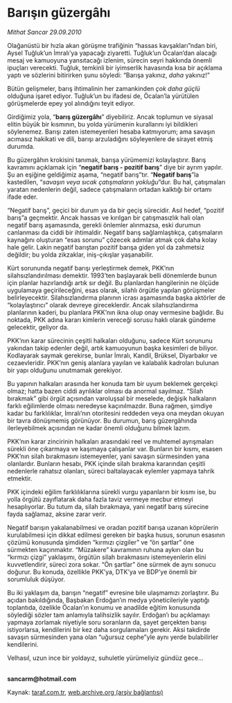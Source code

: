 # Barışın güzergâhı

*Mithat Sancar 29.09.2010*

<div class="yazi"><p>Olağanüstü bir hızla akan görüşme trafiğinin “hassas kavşakları”ndan biri, Aysel Tuğluk’un İmralı’ya yapacağı ziyaretti. Tuğluk’un Öcalan’dan alacağı mesaj ve kamuoyuna yansıtacağı izlenim, sürecin seyri hakkında önemli ipuçları verecekti. Tuğluk, temkinli bir iyimserlik havasında kısa bir açıklama yaptı ve sözlerini bitirirken şunu söyledi: “Barışa yakınız, <i>daha</i> yakınız!”</p>
<p>Bütün gelişmeler, barış ihtimalinin her zamankinden <i>çok daha güçlü</i> olduğuna işaret ediyor. Tuğluk’un bu ifadesi de, Öcalan’la yürütülen görüşmelerde epey yol alındığını teyit ediyor.</p>
<p>Girdiğimiz yola, “<b>barış güzergâhı</b>” diyebiliriz. Ancak toplumun ve siyasal elitin büyük bir kısmının, bu yolda yürümenin kurallarını iyi bildikleri söylenemez. Barışı zaten istemeyenleri hesaba katmıyorum; ama savaşın acımasız hakikati ve dili, barışı arzuladığını söyleyenlere de sirayet etmiş durumda. </p>
<p>Bu güzergâhın krokisini tanımak, barışa yürümemizi kolaylaştırır. Barış kavramını açıklamak için “<b>negatif barış - pozitif barış</b>” diye bir ayrım yapılır. Şu an eşiğine geldiğimiz aşama, “negatif barış”tır. “<b>Negatif barış</b>”la kastedilen, “<i>savaşın veya sıcak çatışmaların yokluğu</i>”dur. Bu hal, çatışmaları yaratan nedenlerin değil, sadece çatışmaların ortadan kalktığı bir ortamı ifade eder. </p>
<p>“Negatif barış”, geçici bir durum ya da bir geçiş sürecidir. Asıl hedef, “pozitif barış”a geçmektir. Ancak hassas ve kırılgan bir çatışmasızlık hali olan negatif barış aşamasında, gerekli önlemler alınmazsa, eski durumun canlanması da ciddi bir ihtimaldir. Negatif barış sağlamlaştıkça, çatışmaların kaynağını oluşturan “esas sorunu” çözecek adımlar atmak çok daha kolay hale gelir. Lakin negatif barıştan pozitif barışa giden yol da zahmetsiz değildir; bu yolda zikzaklar, iniş-çıkışlar yaşanabilir. </p>
<p>Kürt sorununda negatif barışı yerleştirmek demek, PKK’nın silahsızlandırılması demektir. 1993’ten başlayarak belli dönemlerde bunun için planlar hazırlandığı artık sır değil. Bu planlardan hangilerinin ne ölçüde uygulamaya geçirileceğini, esas olarak, silahlı örgütle yapılan görüşmeler belirleyecektir. Silahsızlandırma planının icrası aşamasında başka aktörler de “kolaylaştırıcı” olarak devreye gireceklerdir. Ancak silahsızlandırma planlarının kaderi, bu planlara PKK’nın ikna olup onay vermesine bağlıdır. Bu noktada, PKK adına kararı kimlerin vereceği sorusu haklı olarak gündeme gelecektir, geliyor da. </p>
<p>PKK’nın karar sürecinin çeşitli halkaları olduğunu, sadece Kürt sorununu yakından takip edenler değil, artık kamuoyunun başka kesimleri de biliyor. Kodlayarak saymak gerekirse, bunlar İmralı, Kandil, Brüksel, Diyarbakır ve cezaevleridir. PKK’nın geniş alanlara yayılan ve kalabalık kadroları bulunan bir yapı olduğunu unutmamak gerekiyor. </p>
<p>Bu yapının halkaları arasında her konuda tam bir uyum beklemek gerçekçi olmaz; hatta bazen ciddi ayrılıklar olması da anormal sayılmaz. “Silah bırakmak” gibi örgüt açısından varoluşsal bir meselede, değişik halkaların farklı eğilimlerde olması neredeyse kaçınılmazdır. Buna rağmen, şimdiye kadar bu farklılıklar, İmralı’nın otoritesini reddeden veya ona meydan okuyan bir tavra dönüşmemiş görünüyor. Bu durumun, barış güzergâhında ilerleyebilmek açısından ne kadar önemli olduğunu bilmek lazım. </p>
<p>PKK’nın karar zincirinin halkaları arasındaki reel ve muhtemel ayrışmaları sürekli öne çıkarmaya ve kaşımaya çalışanlar var. Bunların bir kısmı, esasen PKK’nın silah bırakmasını istemeyenler, yani savaşın sürmesinden yana olanlardır. Bunların hesabı, PKK içinde silah bırakma kararından çeşitli nedenlerle rahatsız olanları, süreci baltalayacak eylemler yapmaya tahrik etmektir. </p>
<p>PKK içindeki eğilim farklılıklarına sürekli vurgu yapanların bir kısmı ise, bu yolla örgütü zayıflatarak daha fazla taviz vermeye mecbur etmeyi hesaplıyorlar. Bu tutum da, silah bırakmaya, yani negatif barış sürecine fayda sağlamaz, aksine zarar verir. </p>
<p>Negatif barışın yakalanabilmesi ve oradan pozitif barışa uzanan köprülerin kurulabilmesi için dikkat edilmesi gereken bir başka husus, sorunun esasının çözümü konusunda şimdiden “kırmızı çizgiler” ve “ön şartlar” öne sürmekten kaçınmaktır. “Müzakere” kavramının ruhuna aykırı olan bu “kırmızı çizgi” yaklaşımı, örgütün silah bırakmasını istemeyenlerin elini kuvvetlendirir, süreci zora sokar. “Ön şartlar” öne sürmek de aynı sonucu doğurur. Bu konuda, özellikle PKK’ya, DTK’ya ve BDP’ye önemli bir sorumluluk düşüyor. </p>
<p>Bu iki yaklaşım da, barışın “negatif” evresine bile ulaşmamızı zorlaştırır. Bu açıdan bakıldığında, Başbakan Erdoğan’ın medya yöneticileriyle yaptığı toplantıda, özelikle Öcalan’ın konumu ve anadilde eğitim konusunda söylediği sözler tam anlamıyla talihsizlik sayılır. Erdoğan’ı bu açıklamayı yapmaya zorlamak niyetiyle soru soranların da, şayet gerçekten barışı istiyorlarsa, kendilerini bir kez daha sorgulamaları gerekir. Aksi takdirde savaşın sürmesinden yana olan “uğursuz cephe”yle aynı yerde bulabilirler kendilerini.</p>
<p>Velhasıl, uzun ince bir yoldayız, suhuletle yürümeliyiz gündüz gece... </p>
<p><b><br/>sancarm@hotmail.com</b></p></div>

Kaynak: [taraf.com.tr](http://www.taraf.com.tr:80/mithat-sancar/makale-barisin-guzergahi.htm), [web.archive.org (arşiv bağlantısı)](http://web.archive.org/web/20101001132923/http://www.taraf.com.tr:80/mithat-sancar/makale-barisin-guzergahi.htm)
